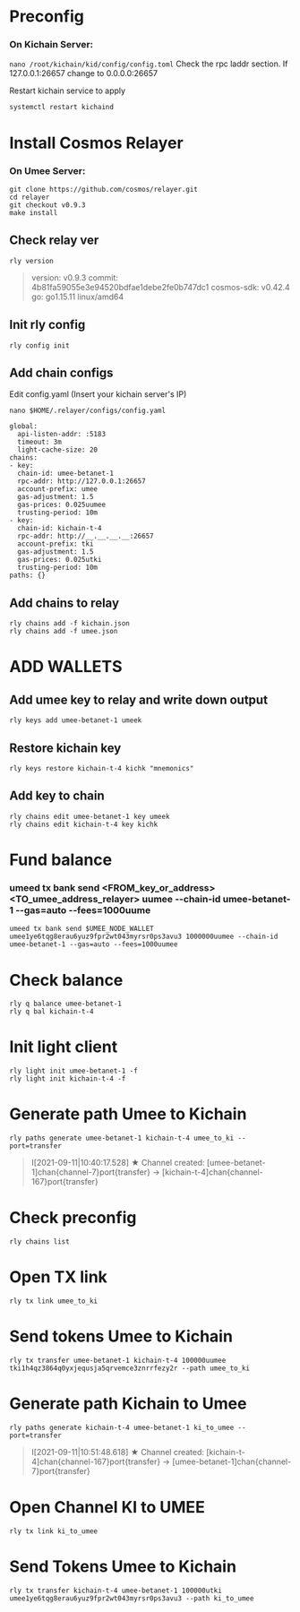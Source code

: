 # Preconfig

### On Kichain Server:
```nano /root/kichain/kid/config/config.toml```
Check the rpc laddr section.
If 127.0.0.1:26657 change to 0.0.0.0:26657

Restart kichain service to apply
```
systemctl restart kichaind
```

# Install Cosmos Relayer
### On Umee Server:
```
git clone https://github.com/cosmos/relayer.git
cd relayer
git checkout v0.9.3
make install
```

## Check relay ver
```
rly version
```
> version: v0.9.3
> commit: 4b81fa59055e3e94520bdfae1debe2fe0b747dc1
> cosmos-sdk: v0.42.4
> go: go1.15.11 linux/amd64


## Init rly config
```
rly config init
```

## Add chain configs
Edit config.yaml (Insert your kichain server's IP)

```nano $HOME/.relayer/configs/config.yaml```

```
global:
  api-listen-addr: :5183
  timeout: 3m
  light-cache-size: 20
chains:
- key:
  chain-id: umee-betanet-1
  rpc-addr: http://127.0.0.1:26657
  account-prefix: umee
  gas-adjustment: 1.5
  gas-prices: 0.025uumee
  trusting-period: 10m
- key:
  chain-id: kichain-t-4
  rpc-addr: http://__.__.__.__:26657
  account-prefix: tki
  gas-adjustment: 1.5
  gas-prices: 0.025utki
  trusting-period: 10m
paths: {}
```

## Add chains to relay
```
rly chains add -f kichain.json
rly chains add -f umee.json
```
# ADD WALLETS
## Add umee key to relay and write down output
```
rly keys add umee-betanet-1 umeek
```

## Restore kichain key
```
rly keys restore kichain-t-4 kichk "mnemonics"
```

## Add key to chain
```
rly chains edit umee-betanet-1 key umeek
rly chains edit kichain-t-4 key kichk
```

# Fund balance

### umeed tx bank send <FROM_key_or_address> <TO_umee_address_relayer> <AMOUNT>uumee --chain-id umee-betanet-1 --gas=auto --fees=1000uume
```
umeed tx bank send $UMEE_NODE_WALLET umee1ye6tqg8erau6yuz9fpr2wt043myrsr0ps3avu3 1000000uumee --chain-id umee-betanet-1 --gas=auto --fees=1000uumee
```

# Check balance
```
rly q balance umee-betanet-1
rly q bal kichain-t-4
```

# Init light client
```
rly light init umee-betanet-1 -f
rly light init kichain-t-4 -f
```

# Generate path Umee to Kichain
```
rly paths generate umee-betanet-1 kichain-t-4 umee_to_ki --port=transfer
```
> I[2021-09-11|10:40:17.528] ★ Channel created: [umee-betanet-1]chan{channel-7}port{transfer} ->  [kichain-t-4]chan{channel-167}port{transfer}
  
# Check preconfig
```
rly chains list
```

# Open TX link
```
rly tx link umee_to_ki
```

# Send tokens Umee to Kichain
```
rly tx transfer umee-betanet-1 kichain-t-4 100000uumee tki1h4qz3864q0yxjequsja5qrvemce3znrrfezy2r --path umee_to_ki
```
  
# Generate path Kichain to Umee
```
rly paths generate kichain-t-4 umee-betanet-1 ki_to_umee --port=transfer
```
> I[2021-09-11|10:51:48.618] ★ Channel created: [kichain-t-4]chan{channel-167}port{transfer} -> [umee-betanet-1]chan{channel-7}port{transfer} 
  
# Open Channel KI to UMEE
```
rly tx link ki_to_umee
```

# Send Tokens Umee to Kichain
```
rly tx transfer kichain-t-4 umee-betanet-1 100000utki umee1ye6tqg8erau6yuz9fpr2wt043myrsr0ps3avu3 --path ki_to_umee
```
